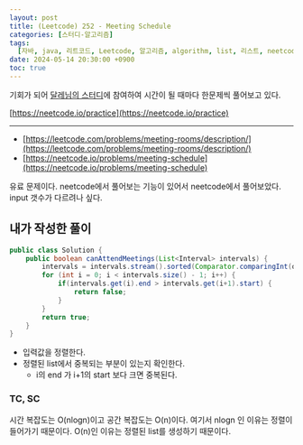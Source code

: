 ```yaml
---
layout: post
title: (Leetcode) 252 - Meeting Schedule
categories: [스터디-알고리즘]
tags:
  [자바, java, 리트코드, Leetcode, 알고리즘, algorithm, list, 리스트, neetcode]
date: 2024-05-14 20:30:00 +0900
toc: true
---
```


기회가 되어 [달레님의 스터디](https://github.com/DaleStudy/leetcode-study)에 참여하여 시간이 될 때마다 한문제씩 풀어보고 있다.

[https://neetcode.io/practice](https://neetcode.io/practice)

---

- [https://leetcode.com/problems/meeting-rooms/description/](https://leetcode.com/problems/meeting-rooms/description/)
- [https://neetcode.io/problems/meeting-schedule](https://neetcode.io/problems/meeting-schedule)

유료 문제이다. neetcode에서 풀어보는 기능이 있어서 neetcode에서 풀어보았다. input 갯수가 다르려나 싶다.

## 내가 작성한 풀이

```java
public class Solution {
    public boolean canAttendMeetings(List<Interval> intervals) {
        intervals = intervals.stream().sorted(Comparator.comparingInt(o -> o.start)).toList();
        for (int i = 0; i < intervals.size() - 1; i++) {
            if(intervals.get(i).end > intervals.get(i+1).start) {
                return false;
            }
        }
        return true;
    }
}
```

- 입력값을 정렬한다.
- 정렬된 list에서 중복되는 부분이 있는지 확인한다.
  - i의 end 가 i+1의 start 보다 크면 중복된다.

### TC, SC

시간 복잡도는 O(nlogn)이고 공간 복잡도는 O(n)이다.
여기서 nlogn 인 이유는 정렬이 들어가기 때문이다.
O(n)인 이유는 정렬된 list를 생성하기 때문이다.
